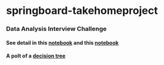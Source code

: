 # springboard-takehomeproject

### Data Analysis Interview Challenge
#### See detail in this [notebook](ultimate.ipynb) and this [notebook](relax.ipynb)
 
#### A polt of a [decision tree](https://github.com/wweschen/springboard-takehomeproject/blob/master/decision_tree.gv.pdf)
  
